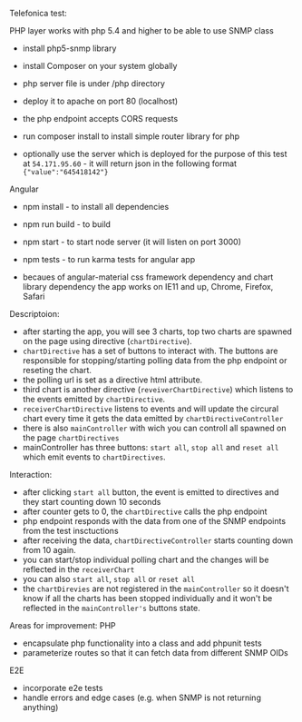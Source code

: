 Telefonica test:

PHP layer works with php 5.4 and higher to be able to use SNMP class
- install php5-snmp library
- install Composer on your system globally
- php server file is under /php directory
- deploy it to apache on port 80 (localhost)
- the php endpoint accepts CORS requests
- run composer install to install simple router library for php

- optionally use the server which is deployed for the purpose of this test at ```54.171.95.60``` - it will return json in the following format ```{"value":"645418142"}``` 

Angular
- npm install - to install all dependencies
- npm run build - to build
- npm start - to start node server (it will listen on port 3000)

- npm tests - to run karma tests for angular app

- becaues of angular-material css framework dependency and chart library dependency
  the app works on IE11 and up, Chrome, Firefox, Safari

Descriptoion:
- after starting the app, you will see 3 charts, top two charts are spawned on the page using directive (```chartDirective```).
- ```chartDirective``` has a set of buttons to interact with. The buttons are responsible for stopping/starting polling data from the php endpoint or reseting the chart.
- the polling url is set as a directive html attribute.
- third chart is another directive (```reveiverChartDirective```) which listens to the events emitted by ```chartDirective```.
- ```receiverChartDirective``` listens to events and will update the circural chart every time it gets the data emitted by ```chartDirectiveController```
- there is also ```mainController``` with wich you can controll all spawned on the page ```chartDirectives```
- mainController has three buttons: ```start all```, ```stop all``` and ```reset all``` which emit events to ```chartDirectives```.

Interaction:
- after clicking ```start all``` button, the event is emitted to directives and they start counting down 10 seconds
- after counter gets to 0, the ```chartDirective``` calls the php endpoint
- php endpoint responds with the data from one of the SNMP endpoints from the test insctuctions
- after receiving the data, ```chartDirectiveController``` starts counting down from 10 again.
- you can start/stop individual polling chart and the changes will be reflected in the ```receiverChart```
- you can also ```start all```, ```stop all``` or ```reset all``` 
- the ```chartDirevies``` are not registered in the ```mainController``` so it doesn't know if all the charts has been stopped individually and it won't be reflected in the ```mainController's``` buttons state.  

Areas for improvement:
PHP
- encapsulate php functionality into a class and add phpunit tests
- parameterize routes so that it can fetch data from different SNMP OIDs

E2E
- incorporate e2e tests
- handle errors and edge cases (e.g. when SNMP is not returning anything)
